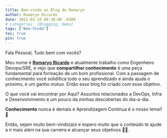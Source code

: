 ```yaml
---
title: Bem-vindo ao Blog do Romaryo
author: Romaryo Ricardo
date: 2021-03-10 09:30:00 -0300
# categories: [Blogging, Demo]
tags: ["Bem-Vindo"]
toc: true
pin: true
---
```


Fala Pessoal, Tudo bem com vocês? 

Meu nome é [**Romaryo Ricardo**](/tabs/about/) e atualmente trabalho como Engenheiro Devops/SRE, e vejo que **compartilhar conhecimento** é uma peça fundamental para formação de um bom profissional.
Com a passagem de conhecimento você solidifica todo o seu aprendizado e ainda ajuda o próximo, é um ganho mútuo. Então esse blog foi criado com esse objetivo.



O que você vai encontrar por Aqui?  Assuntos relacionados a DevOps, Infra e Desenvolvimento e um pouco da minhas descobertas do dia-a-dia.

**Conhecimento** nunca é demais e Aprendizagem Contínua é o nosso lema!! 🙂 

Então, sejam muito bem-vindo(a)s e espero muito que o conteúdo te ajude a ir mais além na sua carreira e alcançar seus objetivos 🚀🚀.

